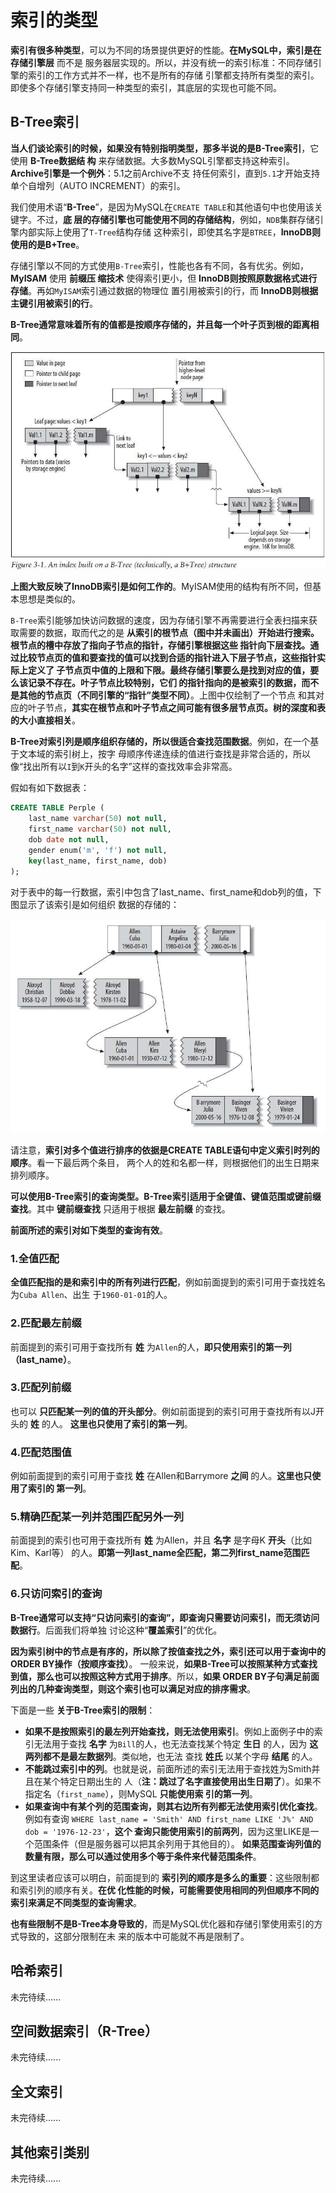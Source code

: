 索引的类型
================================================================================
**索引有很多种类型**，可以为不同的场景提供更好的性能。**在MySQL中，索引是在存储引擎层** 而不是
服务器层实现的。所以，并没有统一的索引标准：不同存储引擎的索引的工作方式并不一样，也不是所有的存储
引擎都支持所有类型的索引。即使多个存储引擎支持同一种类型的索引，其底层的实现也可能不同。

## B-Tree索引
**当人们谈论索引的时候，如果没有特别指明类型，那多半说的是B-Tree索引**，它使用 **B-Tree数据结
构** 来存储数据。大多数MySQL引擎都支持这种索引。**Archive引擎是一个例外**：5.1之前Archive不支
持任何索引，直到`5.1`才开始支持单个自增列（AUTO INCREMENT）的索引。

我们使用术语“**B-Tree**”，是因为MySQL在`CREATE TABLE`和其他语句中也使用该关键字。不过，**底
层的存储引擎也可能使用不同的存储结构**，例如，`NDB`集群存储引擎内部实际上使用了`T-Tree`结构存储
这种索引，即使其名字是`BTREE`，**InnoDB则使用的是B+Tree**。

存储引擎以不同的方式使用`B-Tree`索引，性能也各有不同，各有优劣。例如，**MyISAM** 使用 **前缀压
缩技术** 使得索引更小，但 **InnoDB则按照原数据格式进行存储**。再如`MyISAM`索引通过数据的物理位
置引用被索引的行，而 **InnoDB则根据主键引用被索引的行**。

**B-Tree通常意味着所有的值都是按顺序存储的，并且每一个叶子页到根的距离相同**。

![建立在B-Tree结构上的索引](img/1.jpeg)

**上图大致反映了InnoDB索引是如何工作的**。MyISAM使用的结构有所不同，但基本思想是类似的。

`B-Tree`索引能够加快访问数据的速度，因为存储引擎不再需要进行全表扫描来获取需要的数据，取而代之的是
**从索引的根节点（图中并未画出）开始进行搜索。根节点的槽中存放了指向子节点的指针，存储引擎根据这些
指针向下层查找。通过比较节点页的值和要查找的值可以找到合适的指针进入下层子节点，这些指针实际上定义了
子节点页中值的上限和下限。最终存储引擎要么是找到对应的值，要么该记录不存在。叶子节点比较特别，它们
的指针指向的是被索引的数据，而不是其他的节点页（不同引擎的“指针”类型不同）**。上图中仅绘制了一个节点
和其对应的叶子节点，**其实在根节点和叶子节点之间可能有很多层节点页。树的深度和表的大小直接相关**。

**B-Tree对索引列是顺序组织存储的，所以很适合查找范围数据**。例如，在一个基于文本域的索引树上，按字
母顺序传递连续的值进行查找是非常合适的，所以像“找出所有以`I`到`K`开头的名字”这样的查找效率会非常高。

假如有如下数据表：
```sql
CREATE TABLE Perple (
    last_name varchar(50) not null,
    first_name varchar(50) not null,
    dob date not null,
    gender enum('m', 'f') not null,
    key(last_name, first_name, dob)
);
```
对于表中的每一行数据，索引中包含了last_name、first_name和dob列的值，下图显示了该索引是如何组织
数据的存储的：

![B-Tree索引树中的部分条目示例](img/2.jpeg)

请注意，**索引对多个值进行排序的依据是CREATE TABLE语句中定义索引时列的顺序**。看一下最后两个条目，
两个人的姓和名都一样，则根据他们的出生日期来排列顺序。

**可以使用B-Tree索引的查询类型。B-Tree索引适用于全键值、键值范围或键前缀查找**。其中 **键前缀查找**
只适用于根据 **最左前缀** 的查找。

**前面所述的索引对如下类型的查询有效**。

### 1.全值匹配
**全值匹配指的是和索引中的所有列进行匹配**，例如前面提到的索引可用于查找姓名为`Cuba Allen`、出生
于`1960-01-01`的人。

### 2.匹配最左前缀
前面提到的索引可用于查找所有 **姓** 为`Allen`的人，**即只使用索引的第一列（last_name）**。

### 3.匹配列前缀
也可以 **只匹配某一列的值的开头部分**。例如前面提到的索引可用于查找所有以J开头的 **姓** 的人。
**这里也只使用了索引的第一列**。

### 4.匹配范围值
例如前面提到的索引可用于查找 **姓** 在Allen和Barrymore **之间** 的人。**这里也只使用了索引的
第一列**。

### 5.精确匹配某一列并范围匹配另外一列
前面提到的索引也可用于查找所有 **姓** 为Allen，并且 **名字** 是字母K **开头**（比如Kim、Karl等）
的人。**即第一列last_name全匹配，第二列first_name范围匹配**。

### 6.只访问索引的查询
**B-Tree通常可以支持“只访问索引的查询”，即查询只需要访问索引，而无须访问数据行**。后面我们将单独
讨论这种“**覆盖索引**”的优化。

**因为索引树中的节点是有序的，所以除了按值查找之外，索引还可以用于查询中的ORDER BY操作（按顺序查找）**。
一般来说，**如果B-Tree可以按照某种方式查找到值，那么也可以按照这种方式用于排序**。所以，**如果
ORDER BY子句满足前面列出的几种查询类型，则这个索引也可以满足对应的排序需求**。

下面是一些 **关于B-Tree索引的限制**：
+ **如果不是按照索引的最左列开始查找，则无法使用索引**。例如上面例子中的索引无法用于查找 **名字**
为`Bill`的人，也无法查找某个特定 **生日** 的人，因为 **这两列都不是最左数据列**。类似地，也无法
查找 **姓氏** 以某个字母 **结尾** 的人。
+ **不能跳过索引中的列**。也就是说，前面所述的索引无法用于查找姓为Smith并且在某个特定日期出生的
人（**注：跳过了名字直接使用出生日期了**）。如果不指定名（`first_name`），则MySQL **只能使用索
引的第一列**。
+ **如果查询中有某个列的范围查询，则其右边所有列都无法使用索引优化查找**。例如有查询
`WHERE last_name = 'Smith' AND first_name LIKE 'J%' AND dob = '1976-12-23'`，**这个
查询只能使用索引的前两列**，因为这里LIKE是一个范围条件（但是服务器可以把其余列用于其他目的）。
**如果范围查询列值的数量有限，那么可以通过使用多个等于条件来代替范围条件**。

到这里读者应该可以明白，前面提到的 **索引列的顺序是多么的重要**：这些限制都和索引列的顺序有关。**在优
化性能的时候，可能需要使用相同的列但顺序不同的索引来满足不同类型的查询需求**。

**也有些限制不是B-Tree本身导致的**，而是MySQL优化器和存储引擎使用索引的方式导致的，这部分限制在未
来的版本中可能就不再是限制了。

## 哈希索引
未完待续......

## 空间数据索引（R-Tree）
未完待续......

## 全文索引
未完待续......

## 其他索引类别
未完待续......
